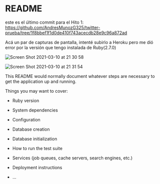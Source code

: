 # README

este es el último commit para el Hito 1: https://github.com/AndresMunozG325/twitter-prueba/tree/1f8bbef1f1d0de410f743acecdb28e9c96a872ad


Acá un par de capturas de pantalla, intenté subirlo a Heroku pero me dió error por la versión que tengo instalada de Ruby(2.7.0)

![Screen Shot 2021-03-10 at 21 30 58](https://user-images.githubusercontent.com/71106768/110729515-a632fb00-81fd-11eb-946d-6c690d0ca86e.png)

![Screen Shot 2021-03-10 at 21 31 54](https://user-images.githubusercontent.com/71106768/110729549-af23cc80-81fd-11eb-8395-9919ef833b8a.png)


This README would normally document whatever steps are necessary to get the
application up and running.

Things you may want to cover:

* Ruby version

* System dependencies

* Configuration

* Database creation

* Database initialization

* How to run the test suite

* Services (job queues, cache servers, search engines, etc.)

* Deployment instructions

* ...
